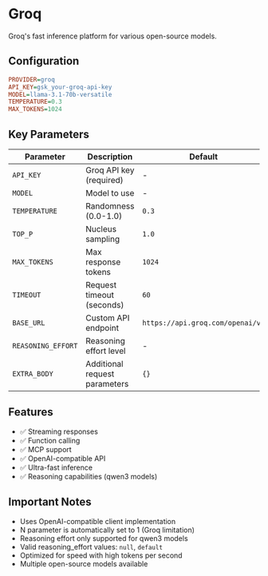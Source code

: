 # Groq

Groq's fast inference platform for various open-source models.

## Configuration

```ini
PROVIDER=groq
API_KEY=gsk_your-groq-api-key
MODEL=llama-3.1-70b-versatile
TEMPERATURE=0.3
MAX_TOKENS=1024
```

## Key Parameters

| Parameter          | Description                   | Default                          |
| ------------------ | ----------------------------- | -------------------------------- |
| `API_KEY`          | Groq API key (required)       | -                                |
| `MODEL`            | Model to use                  | -                                |
| `TEMPERATURE`      | Randomness (0.0-1.0)          | `0.3`                            |
| `TOP_P`            | Nucleus sampling              | `1.0`                            |
| `MAX_TOKENS`       | Max response tokens           | `1024`                           |
| `TIMEOUT`          | Request timeout (seconds)     | `60`                             |
| `BASE_URL`         | Custom API endpoint           | `https://api.groq.com/openai/v1` |
| `REASONING_EFFORT` | Reasoning effort level        | -                                |
| `EXTRA_BODY`       | Additional request parameters | `{}`                             |

## Features

- ✅ Streaming responses
- ✅ Function calling
- ✅ MCP support
- ✅ OpenAI-compatible API
- ✅ Ultra-fast inference
- ✅ Reasoning capabilities (qwen3 models)

## Important Notes

- Uses OpenAI-compatible client implementation
- N parameter is automatically set to 1 (Groq limitation)
- Reasoning effort only supported for qwen3 models
- Valid reasoning_effort values: `null`, `default`
- Optimized for speed with high tokens per second
- Multiple open-source models available
